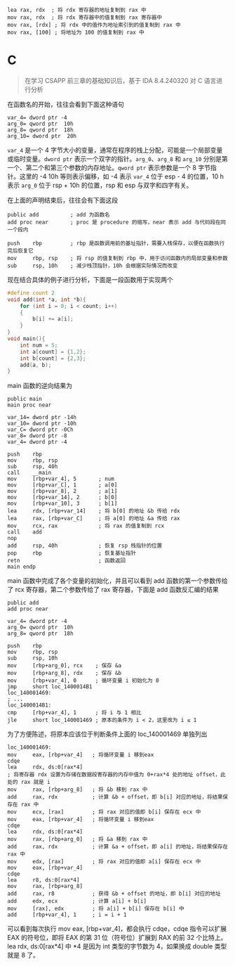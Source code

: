 ```assembly
lea rax, rdx  ; 将 rdx 寄存器的地址复制到 rax 中
mov rax, rdx  ; 将 rdx 寄存器中的值复制到 rax 寄存器中
mov rax, [rdx] ; 将 rdx 中的值作为地址索引到的值复制到 rax 中
mov rax, [100] ; 将地址为 100 的值复制到 rax 中
```



# C

> 在学习 CSAPP 前三章的基础知识后，基于 IDA 8.4.240320 对 C 语言进行分析

在函数名的开始，往往会看到下面这种语句

```assembly
var_4= dword ptr -4
arg_0= qword ptr  10h
arg_8= qword ptr  18h
arg_10= dword ptr  20h
```

`var_4` 是一个 4 字节大小的变量，通常在程序的栈上分配，可能是一个局部变量或临时变量。`dword ptr` 表示一个双字的指针。`arg_0`、`arg_8` 和 `arg_10` 分别是第一个、第二个和第三个参数的内存地址。`qword ptr` 表示参数是一个 8 字节指针。这里的 -4 10h 等则表示偏移，如 -4 表示 `var_4` 位于 esp - 4 的位置，10 h 表示 `arg_0` 位于 rsp + 10h 的位置，rsp 和 esp 与双字和四字有关。

在上面的声明结束后，往往会有下面这段

```assembly
public add			; add 为函数名
add proc near		; proc 是 procedure 的缩写，near 表示 add 与代码段在同一个段内

push    rbp        	; rbp 是函数调用前的基址指针，需要入栈保存，以便在函数执行完后恢复它
mov     rbp, rsp	; 将 rsp 的值复制到 rbp 中，用于访问函数内的局部变量和参数
sub		rsp, 10h	; 减少栈顶指针，10h 会根据实际情况而改变
```

现在结合具体的例子进行分析，下面是一段函数用于实现两个

```c
#define count 2
void add(int *a, int *b){
    for (int i = 0; i < count; i++)
    {
        b[i] += a[i];
    }
}
void main(){
    int num = 5;
    int a[count] = {1,2};
    int b[count] = {2,3};
    add(a, b);
}
```

main 函数的逆向结果为

```assembly
public main
main proc near

var_14= dword ptr -14h
var_10= dword ptr -10h
var_C= dword ptr -0Ch
var_8= dword ptr -8
var_4= dword ptr -4

push    rbp
mov     rbp, rsp
sub     rsp, 40h
call    __main
mov     [rbp+var_4], 5       ; num
mov     [rbp+var_C], 1		 ; a[0]
mov     [rbp+var_8], 2		 ; a[1]
mov     [rbp+var_14], 2      ; b[0]
mov     [rbp+var_10], 3		 ; b[1]
lea     rdx, [rbp+var_14]    ; 将 b[0] 的地址 &b 传给 rdx
lea     rax, [rbp+var_C]	 ; 将 a[0] 的地址 &a 传给 rax
mov     rcx, rax			 ; 将 rax 的值复制到 rcx
call    add
nop
add     rsp, 40h			 ; 恢复 rsp 栈指针的位置
pop     rbp					 ; 恢复基址指针
retn						 ; 函数返回
main endp
```

main 函数中完成了各个变量的初始化，并且可以看到 add 函数的第一个参数传给了 rcx 寄存器，第二个参数传给了 rax 寄存器，下面是 add 函数反汇编的结果

```assembly
public add
add proc near

var_4= dword ptr -4     
arg_0= qword ptr  10h
arg_8= qword ptr  18h

push    rbp
mov     rbp, rsp
sub     rsp, 10h
mov     [rbp+arg_0], rcx	; 保存 &a
mov     [rbp+arg_8], rdx	; 保存 &b
mov     [rbp+var_4], 0		; 循环变量 i 初始化为 0
jmp     short loc_1400014B1
loc_140001469:
; ...
loc_1400014B1:
cmp     [rbp+var_4], 1      ; 将 i 与 1 相比
jle     short loc_140001469 ; 原本的条件为 i < 2，这里改为 i ≤ 1
```

为了方便陈述，将原本应该位于判断条件上面的 loc_140001469 单独列出

```assembly
loc_140001469:
mov     eax, [rbp+var_4]   ; 将循环变量 i 移到eax
cdqe
lea     rdx, ds:0[rax*4]   
; 将寄存器 rdx 设置为存储在数据段寄存器的内存中值为 0+rax*4 处的地址 offset，此处的 rax 就是 i
mov     rax, [rbp+arg_8]   ; 将 &b 移到 rax 中
add     rax, rdx		   ; 计算 &b + offset，即 b[i] 对应的地址，将结果保存在 rax 中
mov     ecx, [rax]		   ; 将 rax 对应的值即 b[i] 保存在 ecx 中
mov     eax, [rbp+var_4]   ; 将循环变量 i 移到eax
cdqe
lea     rdx, ds:0[rax*4]   
mov     rax, [rbp+arg_0]   ; 将 &a 移到 rax 中
add     rax, rdx           ; 计算 &a + offset，即 a[i] 的地址，将结果保存在 rax 中
mov     edx, [rax]		   ; 将 rax 对应的值即 a[i] 保存在 ecx 中
mov     eax, [rbp+var_4]   
cdqe
lea     r8, ds:0[rax*4]    
mov     rax, [rbp+arg_8]   
add     rax, r8			   ; 获得 &b + offset 的地址，即 b[i] 对应的地址
add     edx, ecx		   ; 计算 a[i] + b[i]
mov     [rax], edx		   ; 将 a[i] + b[i] 保存在 b[i] 中
add     [rbp+var_4], 1	   ; i = i + 1
```

可以看到每次执行 mov    eax, [rbp+var_4]，都会执行 cdqe，cdqe 指令可以扩展 EAX 的符号位，即将 EAX 的第 31 位（符号位）扩展到 RAX 的前 32 个比特上。lea rdx, ds:0[rax*4] 中 *4 是因为 int 类型的字节数为 4，如果换成 double 类型就是 8 了。

  





